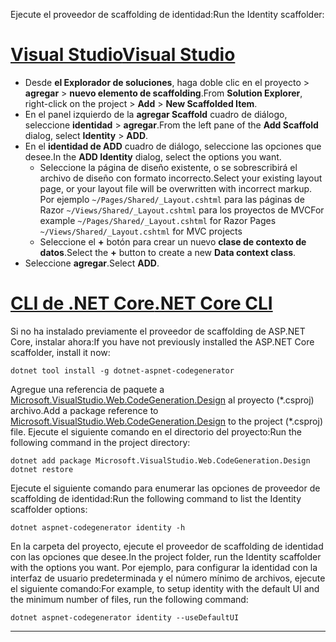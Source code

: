 <span data-ttu-id="fc8ea-101">Ejecute el proveedor de scaffolding de identidad:</span><span class="sxs-lookup"><span data-stu-id="fc8ea-101">Run the Identity scaffolder:</span></span>

# <a name="visual-studiotabvisual-studio"></a>[<span data-ttu-id="fc8ea-102">Visual Studio</span><span class="sxs-lookup"><span data-stu-id="fc8ea-102">Visual Studio</span></span>](#tab/visual-studio)

* <span data-ttu-id="fc8ea-103">Desde **el Explorador de soluciones**, haga doble clic en el proyecto > **agregar** > **nuevo elemento de scaffolding**.</span><span class="sxs-lookup"><span data-stu-id="fc8ea-103">From **Solution Explorer**, right-click on the project > **Add** > **New Scaffolded Item**.</span></span>
* <span data-ttu-id="fc8ea-104">En el panel izquierdo de la **agregar Scaffold** cuadro de diálogo, seleccione **identidad** > **agregar**.</span><span class="sxs-lookup"><span data-stu-id="fc8ea-104">From the left pane of the **Add Scaffold** dialog, select **Identity** > **ADD**.</span></span>
* <span data-ttu-id="fc8ea-105">En el **identidad de ADD** cuadro de diálogo, seleccione las opciones que desee.</span><span class="sxs-lookup"><span data-stu-id="fc8ea-105">In the **ADD Identity** dialog, select the options you want.</span></span>
  * <span data-ttu-id="fc8ea-106">Seleccione la página de diseño existente, o se sobrescribirá el archivo de diseño con formato incorrecto.</span><span class="sxs-lookup"><span data-stu-id="fc8ea-106">Select your existing layout page, or your layout file will be overwritten with incorrect markup.</span></span> <span data-ttu-id="fc8ea-107">Por ejemplo `~/Pages/Shared/_Layout.cshtml` para las páginas de Razor `~/Views/Shared/_Layout.cshtml` para los proyectos de MVC</span><span class="sxs-lookup"><span data-stu-id="fc8ea-107">For example `~/Pages/Shared/_Layout.cshtml` for Razor Pages `~/Views/Shared/_Layout.cshtml` for MVC projects</span></span>
  * <span data-ttu-id="fc8ea-108">Seleccione el **+** botón para crear un nuevo **clase de contexto de datos**.</span><span class="sxs-lookup"><span data-stu-id="fc8ea-108">Select the **+** button to create a new **Data context class**.</span></span>
* <span data-ttu-id="fc8ea-109">Seleccione **agregar**.</span><span class="sxs-lookup"><span data-stu-id="fc8ea-109">Select **ADD**.</span></span>

# <a name="net-core-clitabnetcore-cli"></a>[<span data-ttu-id="fc8ea-110">CLI de .NET Core</span><span class="sxs-lookup"><span data-stu-id="fc8ea-110">.NET Core CLI</span></span>](#tab/netcore-cli)

<span data-ttu-id="fc8ea-111">Si no ha instalado previamente el proveedor de scaffolding de ASP.NET Core, instalar ahora:</span><span class="sxs-lookup"><span data-stu-id="fc8ea-111">If you have not previously installed the ASP.NET Core scaffolder, install it now:</span></span>

```cli
dotnet tool install -g dotnet-aspnet-codegenerator
```

<span data-ttu-id="fc8ea-112">Agregue una referencia de paquete a [Microsoft.VisualStudio.Web.CodeGeneration.Design](https://www.nuget.org/packages/Microsoft.VisualStudio.Web.CodeGeneration.Design/) al proyecto (\*.csproj) archivo.</span><span class="sxs-lookup"><span data-stu-id="fc8ea-112">Add a package reference to [Microsoft.VisualStudio.Web.CodeGeneration.Design](https://www.nuget.org/packages/Microsoft.VisualStudio.Web.CodeGeneration.Design/) to the project (\*.csproj) file.</span></span> <span data-ttu-id="fc8ea-113">Ejecute el siguiente comando en el directorio del proyecto:</span><span class="sxs-lookup"><span data-stu-id="fc8ea-113">Run the following command in the project directory:</span></span>

```cli
dotnet add package Microsoft.VisualStudio.Web.CodeGeneration.Design
dotnet restore
```

<span data-ttu-id="fc8ea-114">Ejecute el siguiente comando para enumerar las opciones de proveedor de scaffolding de identidad:</span><span class="sxs-lookup"><span data-stu-id="fc8ea-114">Run the following command to list the Identity scaffolder options:</span></span>

```cli
dotnet aspnet-codegenerator identity -h
```

<span data-ttu-id="fc8ea-115">En la carpeta del proyecto, ejecute el proveedor de scaffolding de identidad con las opciones que desee.</span><span class="sxs-lookup"><span data-stu-id="fc8ea-115">In the project folder, run the Identity scaffolder with the options you want.</span></span> <span data-ttu-id="fc8ea-116">Por ejemplo, para configurar la identidad con la interfaz de usuario predeterminada y el número mínimo de archivos, ejecute el siguiente comando:</span><span class="sxs-lookup"><span data-stu-id="fc8ea-116">For example, to setup identity with the default UI and the minimum number of files, run the following command:</span></span>

```cli
dotnet aspnet-codegenerator identity --useDefaultUI
```

-------------
